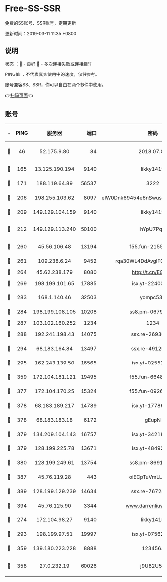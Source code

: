 # Free-SS-SSR

免费的SS账号、SSR账号，定期更新

更新时间：2019-03-11 11:35 +0800

## 说明

状态     ：🙂 - 良好 🙁 - 多次连接失败或连接超时

PING值   ：不代表真实使用中的速度，仅供参考。

账号兼容SS、SSR，你可以自由在两个软件中使用。

👉[扫码页面](https://liesauer.github.io/Free-SS-SSR/)👈

## 账号

|-|PING|服务器|端口|密码|加密方式|区域|
|:----:|:----:|:-----:|-----:|:----:|:----:|:----:|
|🙂|46|52.175.9.80|84|2018.07.07|chacha20-ietf-poly1305|HK|
|🙂|165|13.125.190.194|9140|likky1415|aes-256-cfb|KR|
|🙂|171|188.119.64.89|56537|3222|aes-256-cfb|RU|
|🙂|206|198.255.103.62|8097|eIW0Dnk69454e6nSwuspv9DmS201tQ0D|aes-256-cfb|US|
|🙂|209|149.129.104.159|9140|likky1415|aes-256-cfb|HK|
|🙂|212|149.129.113.240|50100|hYpU7PqP|chacha20-ietf-poly1305|CN|
|🙂|260|45.56.106.48|13194|f55.fun-21559299|aes-256-cfb|US|
|🙂|261|109.238.6.24|9452|rqa30WL4DdAvgIFG6Fs3znzTa|aes-256-cfb|FR|
|🙂|264|45.62.238.179|8080|http://t.cn/EGJIyrl|rc4-md5|CA|
|🙂|269|198.199.101.65|17885|isx.yt-22403109|aes-256-cfb|US|
|🙂|283|168.1.140.46|32503|yompc535|aes-256-cfb|AU|
|🙂|284|198.199.108.105|10208|ss8.pm-06792208|aes-256-cfb|US|
|🙂|287|103.102.160.252|1234|1234|rc4-md5|JP|
|🙂|288|192.241.198.43|14075|ssx.re-26936480|aes-256-cfb|US|
|🙂|294|68.183.164.84|13497|ssx.re-49129842|aes-256-cfb|US|
|🙂|295|162.243.139.50|16565|isx.yt-02552348|aes-256-cfb|US|
|🙂|359|172.104.181.121|19495|f55.fun-66483220|aes-256-cfb|SG|
|🙂|377|172.104.170.25|15324|f55.fun-09264228|aes-256-cfb|SG|
|🙂|378|68.183.189.217|14789|isx.yt-17786111|aes-256-cfb|SG|
|🙂|378|68.183.183.18|6172|gEupN|aes-256-cfb|SG|
|🙂|379|134.209.104.143|16757|isx.yt-34218866|aes-256-cfb|SG|
|🙂|379|128.199.225.78|13671|isx.yt-48492968|aes-256-cfb|SG|
|🙂|380|128.199.249.61|13754|ss8.pm-86915171|aes-256-cfb|SG|
|🙂|387|45.76.119.28|443|oiECpTuVmLLxk4Ts|aes-256-cfb|AU|
|🙂|389|128.199.129.239|14634|ssx.re-76724350|aes-256-cfb|SG|
|🙂|394|45.76.125.90|3344|www.darrenliuwei.com|aes-256-cfb|AU|
|🙂|274|172.104.98.27|9140|likky1415|aes-256-cfb|JP|
|🙂|293|198.199.97.51|19997|isx.yt-07562084|aes-256-cfb|US|
|🙂|359|139.180.223.228|8888|123456..|aes-256-cfb|JP|
|🙁|358|27.0.232.19|60026|j9U82U53|xchacha20-ietf-poly1305|HK|
